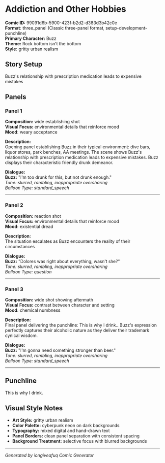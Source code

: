 # Addiction and Other Hobbies

**Comic ID:** 99091d6b-5900-423f-b2d2-d383d3b42c0e  
**Format:** three_panel (Classic three-panel format, setup-development-punchline)  
**Primary Character:** Buzz  
**Theme:** Rock bottom isn't the bottom  
**Style:** gritty urban realism  

## Story Setup
Buzz's relationship with prescription medication leads to expensive mistakes

## Panels

### Panel 1

**Composition:** wide establishing shot  
**Visual Focus:** environmental details that reinforce mood  
**Mood:** weary acceptance  

**Description:**  
Opening panel establishing Buzz in their typical environment: dive bars, liquor stores, park benches, AA meetings. The scene shows Buzz's relationship with prescription medication leads to expensive mistakes. Buzz displays their characteristic friendly drunk demeanor.

**Dialogue:**  
**Buzz:** "I'm too drunk for this, but not drunk enough."  
*Tone: slurred, rambling, inappropriate oversharing*  
*Balloon Type: standard_speech*

---

### Panel 2

**Composition:** reaction shot  
**Visual Focus:** environmental details that reinforce mood  
**Mood:** existential dread  

**Description:**  
The situation escalates as Buzz encounters the reality of their circumstances

**Dialogue:**  
**Buzz:** "Dolores was right about everything, wasn't she?"  
*Tone: slurred, rambling, inappropriate oversharing*  
*Balloon Type: question*

---

### Panel 3

**Composition:** wide shot showing aftermath  
**Visual Focus:** contrast between character and setting  
**Mood:** chemical numbness  

**Description:**  
Final panel delivering the punchline: This is why I drink.. Buzz's expression perfectly captures their alcoholic nature as they deliver their trademark cynical wisdom.

**Dialogue:**  
**Buzz:** "I'm gonna need something stronger than beer."  
*Tone: slurred, rambling, inappropriate oversharing*  
*Balloon Type: standard_speech*

---

## Punchline
This is why I drink.

## Visual Style Notes
- **Art Style:** gritty urban realism
- **Color Palette:** cyberpunk neon on dark backgrounds
- **Typography:** mixed digital and hand-drawn text
- **Panel Borders:** clean panel separation with consistent spacing
- **Background Treatment:** selective focus with blurred backgrounds

---
*Generated by iongiveafuq Comic Generator*
